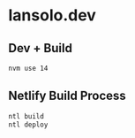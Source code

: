 # lansolo.dev

## Dev + Build

```bash
nvm use 14
```

## Netlify Build Process

```bash
ntl build
ntl deploy
```
